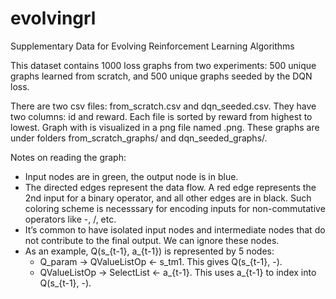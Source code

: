 # evolvingrl
Supplementary Data for Evolving Reinforcement Learning Algorithms

This dataset contains 1000 loss graphs from two experiments: 500 unique graphs
learned from scratch, and 500 unique graphs seeded by the DQN loss.

There are two csv files: from_scratch.csv and dqn_seeded.csv. They have two
columns: id and reward. Each file is sorted by reward from highest to lowest.
Graph with <id> is visualized in a png file named <id>.png. These graphs are
under folders from_scratch_graphs/ and dqn_seeded_graphs/.

Notes on reading the graph:
- Input nodes are in green, the output node is in blue.
- The directed edges represent the data flow. A red edge represents the 2nd
  input for a binary operator, and all other edges are in black. Such coloring
  scheme is necesssary for encoding inputs for non-commutative operators like
  -, /, etc.
- It’s common to have isolated input nodes and intermediate nodes that do not
  contribute to the final output. We can ignore these nodes.
- As an example, Q(s_{t-1}, a_{t-1}) is represented by 5 nodes:
  * Q_param → QValueListOp ← s_tm1. This gives Q(s_{t-1}, -).
  * QValueListOp → SelectList ← a_{t-1}. This uses a_{t-1} to index into
    Q(s_{t-1}, -).
